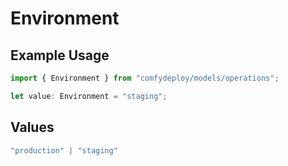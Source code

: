 # Environment

## Example Usage

```typescript
import { Environment } from "comfydeploy/models/operations";

let value: Environment = "staging";
```

## Values

```typescript
"production" | "staging"
```